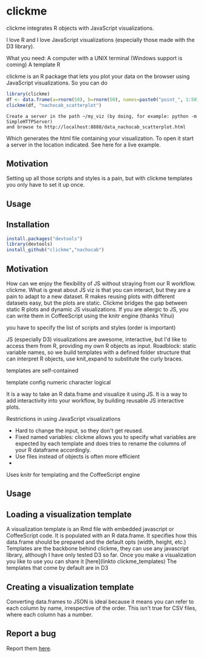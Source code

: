 # clickme

clickme integrates R objects with JavaScript visualizations.

I love R and I love JavaScript visualizations (especially those made with the D3 library).

What you need:
A computer with a UNIX terminal (Windows support is coming)
A template
R

clickme is an R package that lets you plot your data on the browser using JavaScript visualizations. So you can do

```r
library(clickme)
df <- data.frame(a=rnorm(50), b=rnorm(50), names=paste0("point_", 1:50))
clickme(df, "nachocab_scatterplot")
```

```
Create a server in the path ~/my_viz (by doing, for example: python -m SimpleHTTPServer)
and browse to http://localhost:8888/data_nachocab_scatterplot.html
```


Which generates the html file containing your visualization. To open it start a server in the location indicated. See here for a live example.


## Motivation
Setting up all those scripts and styles is a pain, but with clickme templates you only have to set it up once.

## Usage

## Installation

```r
install.packages("devtools")
library(devtools)
install_github("clickme","nachocab")
```

## Motivation
How can we enjoy the flexibility of JS without straying from our R workflow. clickme.
What is great about JS viz is that you can interact, but they are a pain to adapt to a new dataset. R makes reusing plots with different datasets easy, but the plots are static. Clickme bridges the gap between static R plots and dynamic JS visualizations. If you are allergic to JS, you can write them in CoffeeScript using the knitr engine (thanks Yihui)

you have to specify the list of scripts and styles (order is important)

JS (especially D3) visualizations are awesome, interactive, but I'd like to access them from R, providing my own R objects as input. Roadblock: static variable names, so we build templates with a defined folder structure that can interpret R objects, use knit_expand to substitute the curly braces.

templates are self-contained

template config
    numeric
    character
    logical

It is a way to take an R data.frame and visualize it using JS.
It is a way to add interactivity into your workflow, by building reusable JS interactive plots.

Restrictions in using JavaScript visualizations
* Hard to change the input, so they don't get reused.
* Fixed named variables: clickme allows you to specify what variables are expected by each template and does tries to rename the columns of your R dataframe accordingly.
* Use files instead of objects is often more efficient
*
Uses knitr for templating and the CoffeeScript engine

## Usage


## Loading a visualization template
A visualization template is an Rmd file with embedded javascript or CoffeeScript code. It is populated with an R data.frame. It specifies how this data.frame should be prepared and the default opts (width, height, etc.)
Templates are the backbone behind clickme, they can use any javascript library, although I have only tested D3 so far. Once you make a visualization you like to use you can share it [here](linkto clickme_templates)
The templates that come by default are in D3

## Creating a visualization template
Converting data.frames to JSON is ideal because it means you can refer to each column by name, irrespective of the order. This isn't true for CSV files, where each column has a number.

## Report a bug
Report them [here](link).